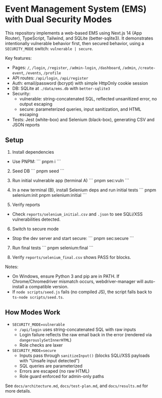 # Event Management System (EMS) with Dual Security Modes

This repository implements a web-based EMS using Next.js 14 (App Router), TypeScript, Tailwind, and SQLite (better-sqlite3). It demonstrates intentionally vulnerable behavior first, then secured behavior, using a `SECURITY_MODE` switch: `vulnerable | secure`.

Key features:
- Pages: `/`, `/login`, `/register`, `/admin-login`, `/dashboard`, `/admin`, `/create-event`, `/events`, `/profile`
- API routes: `/api/login`, `/api/register`
- Auth: email/password (bcrypt) with simple HttpOnly cookie session
- DB: SQLite at `./data/ems.db` with `better-sqlite3`
- Security:
  - vulnerable: string-concatenated SQL, reflected unsanitized error, no output escaping
  - secure: parameterized queries, input sanitization, and HTML escaping
- Tests: Jest (white-box) and Selenium (black-box), generating CSV and JSON reports

## Setup

1) Install dependencies
- Use PNPM:
\`\`\`
pnpm i
\`\`\`

2) Seed DB
\`\`\`
pnpm seed
\`\`\`

3) Run initial vulnerable app (terminal A)
\`\`\`
pnpm sec:vuln
\`\`\`

4) In a new terminal (B), install Selenium deps and run initial tests
\`\`\`
pnpm selenium:init
pnpm selenium:initial
\`\`\`

5) Verify reports
- Check `reports/selenium_initial.csv` and `.json` to see SQLi/XSS vulnerabilities detected.

6) Switch to secure mode
- Stop the dev server and start secure:
\`\`\`
pnpm sec:secure
\`\`\`

7) Run final tests
\`\`\`
pnpm selenium:final
\`\`\`

8) Verify `reports/selenium_final.csv` shows PASS for blocks.

Notes:
- On Windows, ensure Python 3 and pip are in PATH. If Chrome/Chromedriver mismatch occurs, webdriver-manager will auto-install a compatible version.
- If `node scripts/seed.js` fails (no compiled JS), the script falls back to `ts-node scripts/seed.ts`.

## How Modes Work

- `SECURITY_MODE=vulnerable`
  - `/api/login` uses string-concatenated SQL with raw inputs
  - Login failure reflects the raw email back in the error (rendered via `dangerouslySetInnerHTML`)
  - Role checks are laxer
- `SECURITY_MODE=secure`
  - Inputs pass through `sanitizeInput()` (blocks SQLi/XSS payloads with "Unsafe input detected")
  - SQL queries are parameterized
  - Errors are escaped (no raw HTML)
  - Role guard enforced for admin-only paths

See `docs/architecture.md`, `docs/test-plan.md`, and `docs/results.md` for more details.
